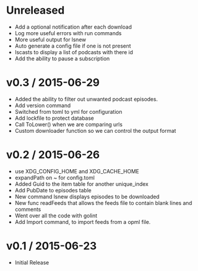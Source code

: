 # Unreleased

* Add a optional notification after each download
* Log more useful errors with run commands
* More useful output for lsnew
* Auto generate a config file if one is not present
* lscasts to display a list of podcasts with there id
* Add the ability to pause a subscription

# v0.3 / 2015-06-29

* Added the ability to filter out unwanted podcast episodes.
* Add version command
* Switched from toml to yml for configuration
* Add lockfile to protect database
* Call ToLower() when we are comparing urls
* Custom downloader function so we can control the output format

# v0.2 / 2015-06-26

* use XDG_CONFIG_HOME and XDG_CACHE_HOME
* expandPath on ~ for config.toml
* Added Guid to the item table for another unique_index
* Add PubDate to episodes table
* New command lsnew displays episodes to be downloaded
* New func readFeeds that allows the feeds file to contain blank lines and comments
* Went over all the code with golint
* Add Import command, to import feeds from a opml file.

# v0.1 / 2015-06-23

* Initial Release
